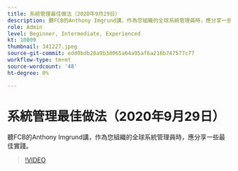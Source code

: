 ```yaml
---
title: 系統管理最佳做法（2020年9月29日）
description: 聽FCB的Anthony Imgrund講，作為您組織的全球系統管理員時，應分享一些最佳實踐。
role: Admin
level: Beginner, Intermediate, Experienced
kt: 10009
thumbnail: 341227.jpeg
source-git-commit: edd0bdb28a9b3d065a64a95af6a216b747577c77
workflow-type: tm+mt
source-wordcount: '48'
ht-degree: 0%

---
```


# 系統管理最佳做法（2020年9月29日）

聽FCB的Anthony Imgrund講，作為您組織的全球系統管理員時，應分享一些最佳實踐。

>[!VIDEO](https://video.tv.adobe.com/v/341227/?quality=12&learn=on)
